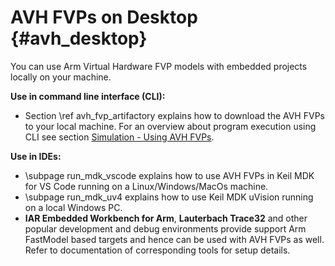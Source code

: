 # AVH FVPs on Desktop {#avh_desktop}

You can use Arm Virtual Hardware FVP models with embedded projects locally on your machine.

**Use in command line interface (CLI):**
 - Section \ref avh_fvp_artifactory explains how to download the AVH FVPs to your local machine. For an overview about program execution using CLI see section [Simulation - Using AVH FVPs](../../simulation/html/using.html).

**Use in IDEs:**
 - \subpage run_mdk_vscode explains how to use AVH FVPs in Keil MDK for VS Code running on a Linux/Windows/MacOs machine.
 - \subpage run_mdk_uv4 explains how to use Keil MDK uVision running on a local Windows PC.
 - **IAR Embedded Workbench for Arm**, **Lauterbach Trace32** and other popular development and debug environments provide support Arm FastModel based targets and hence can be used with AVH FVPs as well. Refer to documentation of corresponding tools for setup details.
